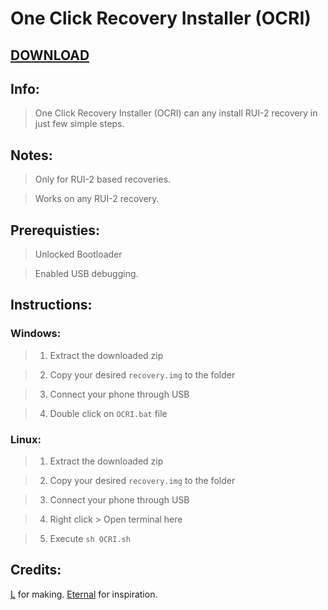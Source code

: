 # One Click Recovery Installer (OCRI)

## [DOWNLOAD](https://github.com/l6174/OCRI/releases/)

## Info:
>One Click Recovery Installer (OCRI) can any install RUI-2 recovery in just few simple steps.

## Notes:
>Only for RUI-2 based recoveries.

>Works on any RUI-2 recovery.

## Prerequisties:
>Unlocked Bootloader

>Enabled USB debugging.

## Instructions:
### Windows:
>1. Extract the downloaded zip

>2. Copy your desired ```recovery.img``` to the folder

>3. Connect your phone through USB

>4. Double click on ```OCRI.bat``` file
### Linux:
>1. Extract the downloaded zip

>2. Copy your desired ```recovery.img``` to the folder

>3. Connect your phone through USB

>4. Right click > Open terminal here

>5. Execute ```sh OCRI.sh```

## Credits:
[L](https://t.me/detective_ryuzaki) for making.
[Eternal](https://t.me/anon_minati) for inspiration.
